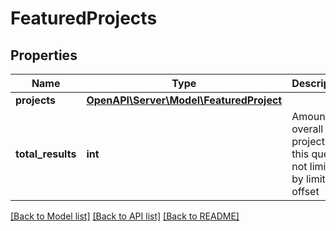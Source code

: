 # FeaturedProjects

## Properties
Name | Type | Description | Notes
------------ | ------------- | ------------- | -------------
**projects** | [**OpenAPI\Server\Model\FeaturedProject**](FeaturedProject.md) |  | [optional] 
**total_results** | **int** | Amount of overall projects of this query not limited by limit or offset | [optional] 

[[Back to Model list]](../README.md#documentation-for-models) [[Back to API list]](../README.md#documentation-for-api-endpoints) [[Back to README]](../README.md)


